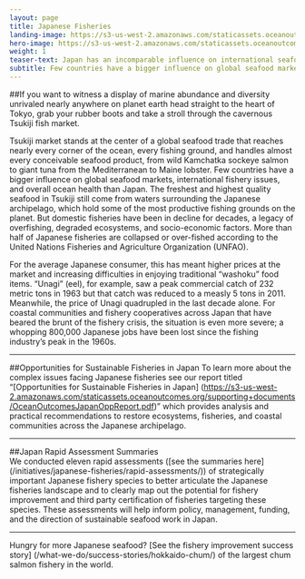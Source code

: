 ```yaml
---
layout: page 
title: Japanese Fisheries
landing-image: https://s3-us-west-2.amazonaws.com/staticassets.oceanoutcomes.org/rollover+images/japanese-fisheries-hover.jpg
hero-image: https://s3-us-west-2.amazonaws.com/staticassets.oceanoutcomes.org/hero+photos/japanesefisherieshero.jpg
weight: 1
teaser-text: Japan has an incomparable influence on international seafood issues. Be it tuna, salmon, or sharks, Japan is a major player. Bottom line, sustainable fisheries will not be possible without Japan playing a constructive role.
subtitle: Few countries have a bigger influence on global seafood markets, international fishery issues, and overall ocean health than Japan.
---
```


##If you want to witness a display of marine abundance and diversity unrivaled nearly anywhere on planet earth head straight to the heart of Tokyo, grab your rubber boots and take a stroll through the cavernous Tsukiji fish market.

Tsukiji market stands at the center of a global seafood trade that reaches nearly every corner of the ocean, every fishing ground, and handles almost every conceivable seafood product, from wild Kamchatka sockeye salmon to giant tuna from the Mediterranean to Maine lobster. Few countries have a bigger influence on global seafood markets, international fishery issues, and overall ocean health than Japan. The freshest and highest quality seafood in Tsukiji still come from waters surrounding the Japanese archipelago, which hold some of the most productive fishing grounds on the planet. But domestic fisheries have been in decline for decades, a legacy of overfishing, degraded ecosystems, and socio-economic factors. More than half of Japanese fisheries are collapsed or over-fished according to the United Nations Fisheries and Agriculture Organization (UNFAO). 

For the average Japanese consumer, this has meant higher prices at the market and increasing difficulties in enjoying traditional “washoku” food items. “Unagi” (eel), for example, saw a peak commercial catch of 232 metric tons in 1963 but that catch was reduced to a measly 5 tons in 2011. Meanwhile, the price of Unagi quadrupled in the last decade alone. For coastal communities and fishery cooperatives across Japan that have beared the brunt of the fishery crisis, the situation is even more severe; a whopping 800,000 Japanese jobs have been lost since the fishing industry’s peak in the 1960s.

---
##Opportunities for Sustainable Fisheries in Japan
To learn more about the complex issues facing Japanese fisheries see our report titled “[Opportunities for Sustainable Fisheries in Japan] (https://s3-us-west-2.amazonaws.com/staticassets.oceanoutcomes.org/supporting+documents/OceanOutcomesJapanOppReport.pdf)” which provides analysis and practical recommendations to restore ecosystems, fisheries, and coastal communities across the Japanese archipelago.

---
##Japan Rapid Assessment Summaries  
We conducted eleven rapid assessments ([see the summaries here] (/initiatives/japanese-fisheries/rapid-assessments/)) of strategically important Japanese fishery species to better articulate the Japanese fisheries landscape and to clearly map out the potential for fishery improvement and third party certification of fisheries targeting these species. These assessments will help inform policy, management, funding, and the direction of sustainable seafood work in Japan.

---
Hungry for more Japanese seafood? [See the fishery improvement success story] (/what-we-do/success-stories/hokkaido-chum/) of the largest chum salmon fishery in the world.

